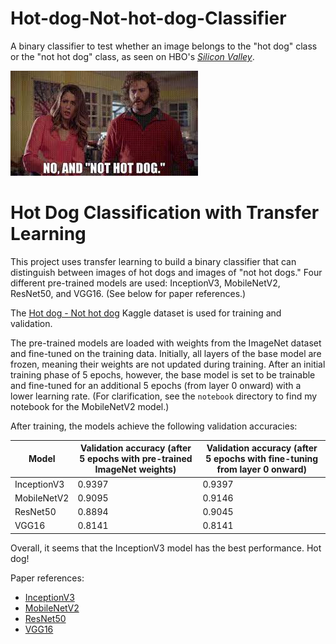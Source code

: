 # Hot-dog-Not-hot-dog-Classifier

A binary classifier to test whether an image belongs to the "hot dog" class or the "not hot dog" class, as seen on HBO's [*Silicon Valley*](https://www.bing.com/videos/riverview/relatedvideo?&q=hot+dog+not+a+hot+god+silicon+valley&&mid=162A96163FFFB5F6FCB1162A96163FFFB5F6FCB1&&FORM=VRDGAR).

![Not hot dog](images/not_hot_dog.jpeg)

# Hot Dog Classification with Transfer Learning

This project uses transfer learning to build a binary classifier that can distinguish between images of hot dogs and images of "not hot dogs." Four different pre-trained models are used: InceptionV3, MobileNetV2, ResNet50, and VGG16. (See below for paper references.)

The [Hot dog - Not hot dog](https://www.kaggle.com/datasets/dansbecker/hot-dog-not-hot-dog) Kaggle dataset is used for training and validation.

The pre-trained models are loaded with weights from the ImageNet dataset and fine-tuned on the training data. Initially, all layers of the base model are frozen, meaning their weights are not updated during training. After an initial training phase of 5 epochs, however, the base model is set to be trainable and fine-tuned for an additional 5 epochs (from layer 0 onward) with a lower learning rate. (For clarification, see the `notebook` directory to find my notebook for the MobileNetV2 model.)

After training, the models achieve the following validation accuracies:

| Model       | Validation accuracy (after 5 epochs with pre-trained ImageNet weights) | Validation accuracy (after 5 epochs with fine-tuning from layer 0 onward) |
|-------------|-----------------------------------------------------------------------|---------------------------------------------------------------------------|
| InceptionV3 | 0.9397                                                                | 0.9397                                                                    |
| MobileNetV2 | 0.9095                                                                | 0.9146                                                                    |
| ResNet50    | 0.8894                                                                | 0.9045                                                                    |
| VGG16       | 0.8141                                                                | 0.8141                                                                    |


Overall, it seems that the InceptionV3 model has the best performance. Hot dog! 

Paper references:
- [InceptionV3](https://arxiv.org/pdf/1409.4842.pdf)
- [MobileNetV2](https://arxiv.org/pdf/1704.04861.pdf)
- [ResNet50](https://arxiv.org/pdf/1512.03385.pdf)
- [VGG16](https://arxiv.org/pdf/1409.1556.pdf)


